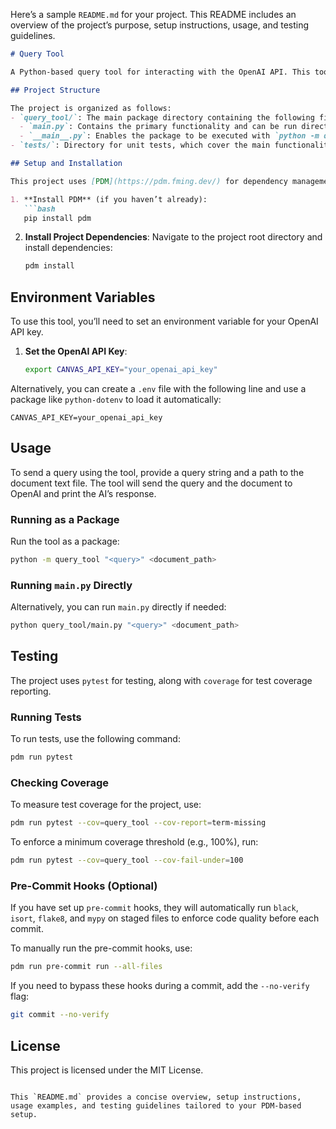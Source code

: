 Here’s a sample `README.md` for your project. This README includes an overview of the project’s purpose, setup instructions, usage, and testing guidelines.

```markdown
# Query Tool

A Python-based query tool for interacting with the OpenAI API. This tool allows users to send custom queries to the API, along with document text, to receive AI-generated responses. 

## Project Structure

The project is organized as follows:
- `query_tool/`: The main package directory containing the following files:
  - `main.py`: Contains the primary functionality and can be run directly to send queries.
  - `__main__.py`: Enables the package to be executed with `python -m query_tool`.
- `tests/`: Directory for unit tests, which cover the main functionality.

## Setup and Installation

This project uses [PDM](https://pdm.fming.dev/) for dependency management and virtual environment handling. Follow these steps to set up the project:

1. **Install PDM** (if you haven’t already):
   ```bash
   pip install pdm
   ```

2. **Install Project Dependencies**:
   Navigate to the project root directory and install dependencies:
   ```bash
   pdm install
   ```

## Environment Variables

To use this tool, you’ll need to set an environment variable for your OpenAI API key.

1. **Set the OpenAI API Key**:
   ```bash
   export CANVAS_API_KEY="your_openai_api_key"
   ```

Alternatively, you can create a `.env` file with the following line and use a package like `python-dotenv` to load it automatically:
   ```dotenv
   CANVAS_API_KEY=your_openai_api_key
   ```

## Usage

To send a query using the tool, provide a query string and a path to the document text file. The tool will send the query and the document to OpenAI and print the AI’s response.

### Running as a Package

Run the tool as a package:
```bash
python -m query_tool "<query>" <document_path>
```

### Running `main.py` Directly

Alternatively, you can run `main.py` directly if needed:
```bash
python query_tool/main.py "<query>" <document_path>
```

## Testing

The project uses `pytest` for testing, along with `coverage` for test coverage reporting.

### Running Tests

To run tests, use the following command:
```bash
pdm run pytest
```

### Checking Coverage

To measure test coverage for the project, use:
```bash
pdm run pytest --cov=query_tool --cov-report=term-missing
```

To enforce a minimum coverage threshold (e.g., 100%), run:
```bash
pdm run pytest --cov=query_tool --cov-fail-under=100
```

### Pre-Commit Hooks (Optional)

If you have set up `pre-commit` hooks, they will automatically run `black`, `isort`, `flake8`, and `mypy` on staged files to enforce code quality before each commit.

To manually run the pre-commit hooks, use:
```bash
pdm run pre-commit run --all-files
```

If you need to bypass these hooks during a commit, add the `--no-verify` flag:
```bash
git commit --no-verify
```

## License

This project is licensed under the MIT License.
```

This `README.md` provides a concise overview, setup instructions, usage examples, and testing guidelines tailored to your PDM-based setup.
